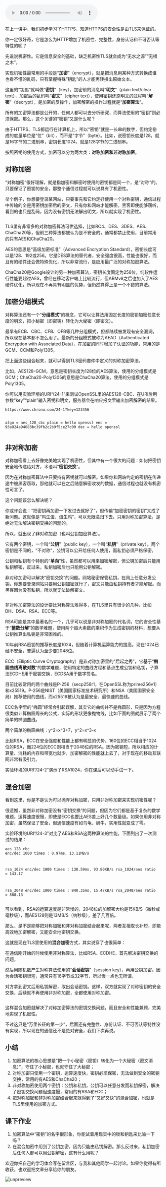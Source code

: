 <audio title="24 _ 固若金汤的根本（上）：对称加密与非对称加密" src="https://static001.geekbang.org/resource/audio/67/ca/67d40f007e6e960a7835e04c986212ca.mp3" controls="controls"></audio> 
<p>在上一讲中，我们初步学习了HTTPS，知道HTTPS的安全性是由TLS来保证的。</p><p>你一定很好奇，它是怎么为HTTP增加了机密性、完整性，身份认证和不可否认等特性的呢？</p><p>先说说机密性。它是信息安全的基础，缺乏机密性TLS就会成为“无水之源”“无根之木”。</p><p>实现机密性最常用的手段是“<strong>加密</strong>”（encrypt），就是把消息用某种方式转换成谁也看不懂的乱码，只有掌握特殊“钥匙”的人才能再转换出原始文本。</p><p>这里的“钥匙”就叫做“<strong>密钥</strong>”（key），加密前的消息叫“<strong>明文</strong>”（plain text/clear text），加密后的乱码叫“<strong>密文</strong>”（cipher text），使用密钥还原明文的过程叫“<strong>解密</strong>”（decrypt），是加密的反操作，加密解密的操作过程就是“<strong>加密算法</strong>”。</p><p>所有的加密算法都是公开的，任何人都可以去分析研究，而算法使用的“密钥”则必须保密。那么，这个关键的“密钥”又是什么呢？</p><p>由于HTTPS、TLS都运行在计算机上，所以“密钥”就是一长串的数字，但约定俗成的度量单位是“位”（bit），而不是“字节”（byte）。比如，说密钥长度是128，就是16字节的二进制串，密钥长度1024，就是128字节的二进制串。</p><p>按照密钥的使用方式，加密可以分为两大类：<strong>对称加密和非对称加密</strong>。</p><!-- [[[read_end]]] --><h2>对称加密</h2><p>“对称加密”很好理解，就是指加密和解密时使用的密钥都是同一个，是“对称”的。只要保证了密钥的安全，那整个通信过程就可以说具有了机密性。</p><p>举个例子，你想要登录某网站，只要事先和它约定好使用一个对称密钥，通信过程中传输的全是用密钥加密后的密文，只有你和网站才能解密。黑客即使能够窃听，看到的也只是乱码，因为没有密钥无法解出明文，所以就实现了机密性。</p><p><img src="https://static001.geekbang.org/resource/image/8f/49/8feab67c25a534f8c72077680927ab49.png?wh=1869*838" alt=""></p><p>TLS里有非常多的对称加密算法可供选择，比如RC4、DES、3DES、AES、ChaCha20等，但前三种算法都被认为是不安全的，通常都禁止使用，目前常用的只有AES和ChaCha20。</p><p>AES的意思是“高级加密标准”（Advanced Encryption Standard），密钥长度可以是128、192或256。它是DES算法的替代者，安全强度很高，性能也很好，而且有的硬件还会做特殊优化，所以非常流行，是应用最广泛的对称加密算法。</p><p>ChaCha20是Google设计的另一种加密算法，密钥长度固定为256位，纯软件运行性能要超过AES，曾经在移动客户端上比较流行，但ARMv8之后也加入了AES硬件优化，所以现在不再具有明显的优势，但仍然算得上是一个不错的算法。</p><h2>加密分组模式</h2><p>对称算法还有一个“<strong>分组模式</strong>”的概念，它可以让算法用固定长度的密钥加密任意长度的明文，把小秘密（即密钥）转化为大秘密（即密文）。</p><p>最早有ECB、CBC、CFB、OFB等几种分组模式，但都陆续被发现有安全漏洞，所以现在基本都不怎么用了。最新的分组模式被称为AEAD（Authenticated Encryption with Associated Data），在加密的同时增加了认证的功能，常用的是GCM、CCM和Poly1305。</p><p>把上面这些组合起来，就可以得到TLS密码套件中定义的对称加密算法。</p><p>比如，AES128-GCM，意思是密钥长度为128位的AES算法，使用的分组模式是GCM；ChaCha20-Poly1305的意思是ChaCha20算法，使用的分组模式是Poly1305。</p><p>你可以用实验环境的URI“/24-1”来测试OpenSSL里的AES128-CBC，在URI后用参数“key”“plain”输入密钥和明文，服务器会在响应报文里输出加密解密的结果。</p><pre><code>https://www.chrono.com/24-1?key=123456

algo  = aes_128_cbc
plain = hello openssl
enc   = 93a024a94083bc39fb2c2b9f5ce27c09
dec   = hello openssl
</code></pre><h2>非对称加密</h2><p>对称加密看上去好像完美地实现了机密性，但其中有一个很大的问题：如何把密钥安全地传递给对方，术语叫“<strong>密钥交换</strong>”。</p><p>因为在对称加密算法中只要持有密钥就可以解密。如果你和网站约定的密钥在传递途中被黑客窃取，那他就可以在之后随意解密收发的数据，通信过程也就没有机密性可言了。</p><p>这个问题该怎么解决呢？</p><p>你或许会说：“把密钥再加密一下发过去就好了”，但传输“加密密钥的密钥”又成了新问题。这就像是“鸡生蛋、蛋生鸡”，可以无限递归下去。只用对称加密算法，是绝对无法解决密钥交换的问题的。</p><p>所以，就出现了非对称加密（也叫公钥加密算法）。</p><p>它有两个密钥，一个叫“<strong>公钥</strong>”（public key），一个叫“<strong>私钥</strong>”（private key）。两个密钥是不同的，“不对称”，公钥可以公开给任何人使用，而私钥必须严格保密。</p><p>公钥和私钥有个特别的“<strong>单向</strong>”性，虽然都可以用来加密解密，但公钥加密后只能用私钥解密，反过来，私钥加密后也只能用公钥解密。</p><p>非对称加密可以解决“密钥交换”的问题。网站秘密保管私钥，在网上任意分发公钥，你想要登录网站只要用公钥加密就行了，密文只能由私钥持有者才能解密。而黑客因为没有私钥，所以就无法破解密文。</p><p><img src="https://static001.geekbang.org/resource/image/89/17/89344c2e493600b486d5349a84318417.png?wh=1938*1212" alt=""></p><p>非对称加密算法的设计要比对称算法难得多，在TLS里只有很少的几种，比如DH、DSA、RSA、ECC等。</p><p>RSA可能是其中最著名的一个，几乎可以说是非对称加密的代名词，它的安全性基于“<strong>整数分解</strong>”的数学难题，使用两个超大素数的乘积作为生成密钥的材料，想要从公钥推算出私钥是非常困难的。</p><p>10年前RSA密钥的推荐长度是1024，但随着计算机运算能力的提高，现在1024已经不安全，普遍认为至少要2048位。</p><p>ECC（Elliptic Curve Cryptography）是非对称加密里的“后起之秀”，它基于“<strong>椭圆曲线离散对数</strong>”的数学难题，使用特定的曲线方程和基点生成公钥和私钥，子算法ECDHE用于密钥交换，ECDSA用于数字签名。</p><p>目前比较常用的两个曲线是P-256（secp256r1，在OpenSSL称为prime256v1）和x25519。P-256是NIST（美国国家标准技术研究所）和NSA（美国国家安全局）推荐使用的曲线，而x25519被认为是最安全、最快速的曲线。</p><p>ECC名字里的“椭圆”经常会引起误解，其实它的曲线并不是椭圆形，只是因为方程很类似计算椭圆周长的公式，实际的形状更像抛物线，比如下面的图就展示了两个简单的椭圆曲线。</p><p><img src="https://static001.geekbang.org/resource/image/b4/ba/b452ceb3cbfc5c644a3053f2054b1aba.jpg?wh=1643*1493" alt=""><span class="reference">两个简单的椭圆曲线：y^2=x^3+7，y^2=x^3-x</span></p><p>比起RSA，ECC在安全强度和性能上都有明显的优势。160位的ECC相当于1024位的RSA，而224位的ECC则相当于2048位的RSA。因为密钥短，所以相应的计算量、消耗的内存和带宽也就少，加密解密的性能就上去了，对于现在的移动互联网非常有吸引力。</p><p>实验环境的URI“/24-2”演示了RSA1024，你在课后可以动手试一下。</p><h2>混合加密</h2><p>看到这里，你是不是认为可以抛弃对称加密，只用非对称加密来实现机密性呢？</p><p>很遗憾，虽然非对称加密没有“密钥交换”的问题，但因为它们都是基于复杂的数学难题，运算速度很慢，即使是ECC也要比AES差上好几个数量级。如果仅用非对称加密，虽然保证了安全，但通信速度有如乌龟、蜗牛，实用性就变成了零。</p><p>实验环境的URI“/24-3”对比了AES和RSA这两种算法的性能，下面列出了一次测试的结果：</p><pre><code>aes_128_cbc enc/dec 1000 times : 0.97ms, 13.11MB/s

rsa_1024 enc/dec 1000 times : 138.59ms, 93.80KB/s
rsa_1024/aes ratio = 143.17

rsa_2048 enc/dec 1000 times : 840.35ms, 15.47KB/s
rsa_2048/aes ratio = 868.13
</code></pre><p>可以看到，RSA的运算速度是非常慢的，2048位的加解密大约是15KB/S（微秒或毫秒级），而AES128则是13MB/S（纳秒级），差了几百倍。</p><p>那么，是不是能够把对称加密和非对称加密结合起来呢，两者互相取长补短，即能高效地加密解密，又能安全地密钥交换。</p><p>这就是现在TLS里使用的<strong>混合加密</strong>方式，其实说穿了也很简单：</p><p>在通信刚开始的时候使用非对称算法，比如RSA、ECDHE，首先解决密钥交换的问题。</p><p>然后用随机数产生对称算法使用的“<strong>会话密钥</strong>”（session key），再用公钥加密。因为会话密钥很短，通常只有16字节或32字节，所以慢一点也无所谓。</p><p>对方拿到密文后用私钥解密，取出会话密钥。这样，双方就实现了对称密钥的安全交换，后续就不再使用非对称加密，全都使用对称加密。</p><p><img src="https://static001.geekbang.org/resource/image/e4/85/e41f87110aeea3e548d58cc35a478e85.png?wh=1410*947" alt=""></p><p>这样混合加密就解决了对称加密算法的密钥交换问题，而且安全和性能兼顾，完美地实现了机密性。</p><p>不过这只是“万里长征的第一步”，后面还有完整性、身份认证、不可否认等特性没有实现，所以现在的通信还不是绝对安全，我们下次再说。</p><h2>小结</h2><ol>
<li><span class="orange">加密算法的核心思想是“把一个小秘密（密钥）转化为一个大秘密（密文消息）”，守住了小秘密，也就守住了大秘密；</span></li>
<li><span class="orange">对称加密只使用一个密钥，运算速度快，密钥必须保密，无法做到安全的密钥交换，常用的有AES和ChaCha20；</span></li>
<li><span class="orange">非对称加密使用两个密钥：公钥和私钥，公钥可以任意分发而私钥保密，解决了密钥交换问题但速度慢，常用的有RSA和ECC；</span></li>
<li><span class="orange">把对称加密和非对称加密结合起来就得到了“又好又快”的混合加密，也就是TLS里使用的加密方式。</span></li>
</ol><h2>课下作业</h2><ol>
<li>加密算法中“密钥”的名字很形象，你能试着用现实中的锁和钥匙来比喻一下吗？</li>
<li>在混合加密中用到了公钥加密，因为只能由私钥解密。那么反过来，私钥加密后任何人都可以用公钥解密，这有什么用呢？</li>
</ol><p>欢迎你把自己的学习体会写在留言区，与我和其他同学一起讨论。如果你觉得有所收获，也欢迎把文章分享给你的朋友。</p><p><img src="https://static001.geekbang.org/resource/image/b4/d7/b437f2b898a2f3424bd8812d9a0dcbd7.png?wh=1769*3819" alt="unpreview"></p><p></p>